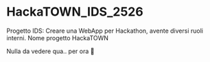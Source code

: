 # HackaTOWN_IDS_2526
Progetto IDS: Creare una WebApp per Hackathon, avente diversi ruoli interni. Nome progetto HackaTOWN

Nulla da vedere qua.. per ora 🚀
